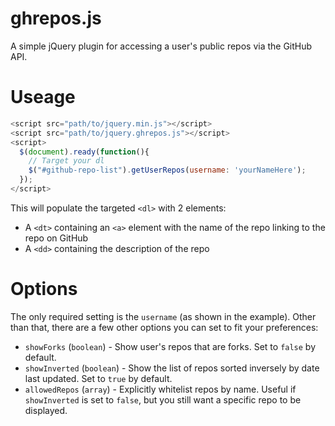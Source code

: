 # ghrepos.js #
A simple jQuery plugin for accessing a user's public repos via the GitHub API.

# Useage #
```javascript
<script src="path/to/jquery.min.js"></script>
<script src="path/to/jquery.ghrepos.js"></script>
<script>
  $(document).ready(function(){
    // Target your dl
    $("#github-repo-list").getUserRepos(username: 'yourNameHere');
  });
</script>
```

This will populate the targeted `<dl>` with 2 elements:

- A `<dt>` containing an `<a>` element with the name of the repo linking to the repo on GitHub
- A `<dd>` containing the description of the repo

# Options #

The only required setting is the `username` (as shown in the example). Other than that, there are a few other options you can set to fit your preferences:

- `showForks` (`boolean`) - Show user's repos that are forks. Set to `false` by default.
- `showInverted` (`boolean`) - Show the list of repos sorted inversely by date last updated. Set to `true` by default.
- `allowedRepos` (`array`) - Explicitly whitelist repos by name. Useful if `showInverted` is set to `false`, but you still want a specific repo to be displayed.